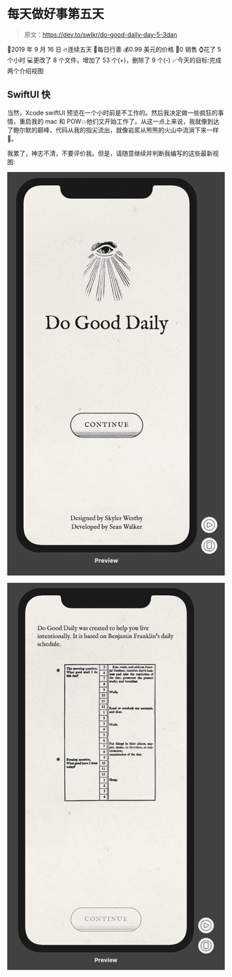 # 每天做好事第五天

> 原文：<https://dev.to/swlkr/do-good-daily-day-5-3dan>

📅2019 年 9 月 16 日
🔥连续五天
📱每日行善
💰0.99 美元的价格
🤑0 销售
⌚️花了 5 个小时
💻更改了 8 个文件，增加了 53 个(+)，删除了 9 个(-)
✅今天的目标:完成两个介绍视图

## SwiftUI 快

当然，Xcode swiftUI 预览在一个小时前是不工作的。然后我决定做一些疯狂的事情，重启我的 mac 和 POW💥他们又开始工作了。从这一点上来说，我就像到达了鲍尔默的巅峰，代码从我的指尖流出，就像岩浆从熊熊的火山中流淌下来一样🌋。

我累了，神志不清，不要评价我。但是，请随意继续并判断我编写的这些最新视图:

[![eyeball with rays coming down and "do good daily" text along with continue button finally at the bottom of the screen shows the text designed by skyler westby and developed by sean walker](img/35c577027acc1840db244f098903cb87.png)](https://res.cloudinary.com/practicaldev/image/fetch/s--gtLRvErf--/c_limit%2Cf_auto%2Cfl_progressive%2Cq_auto%2Cw_880/https://i.imgur.com/WHulKTq.png)

[![showing the text Do Good Daily was created to help you live intentionally. It is based on Benjamin Franklin’s daily schedule and a picture of ben franklin's schedule with the text "what good shall I do today" and a continue button at the bottom](img/46506383711e29cae31477036ca2fcb5.png)](https://res.cloudinary.com/practicaldev/image/fetch/s--9ri1Lu_G--/c_limit%2Cf_auto%2Cfl_progressive%2Cq_auto%2Cw_880/https://i.imgur.com/Dk0GcvP.png)